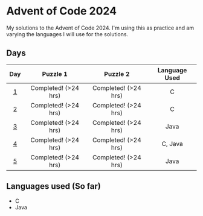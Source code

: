 # Advent of Code 2024

My solutions to the Advent of Code 2024. I'm using this as practice and am
varying the languages I will use for the solutions.

## Days

|                            Day                            |       Puzzle 1       |       Puzzle 2       | Language Used |
| :-------------------------------------------------------: | :------------------: | :------------------: | :-----------: |
| [1](https://github.com/Sp0k/aoc-2024/tree/main/day_1/src) | Completed! (>24 hrs) | Completed! (>24 hrs) |       C       |
| [2](https://github.com/Sp0k/aoc-2024/tree/main/day_2/src) | Completed! (>24 hrs) | Completed! (>24 hrs) |       C       |
| [3](https://github.com/Sp0k/aoc-2024/tree/main/day_3/src) | Completed! (>24 hrs) | Completed! (>24 hrs) |     Java      |
| [4](https://github.com/Sp0k/aoc-2024/tree/main/day_4/src) | Completed! (>24 hrs) | Completed! (>24 hrs) |    C, Java    |
| [5](https://github.com/Sp0k/aoc-2024/tree/main/day_5/src) | Completed! (>24 hrs) | Completed! (>24 hrs) |     Java      |

## Languages used (So far)

- C
- Java
